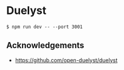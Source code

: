 # Duelyst

```
$ npm run dev -- --port 3001
```

## Acknowledgements

- https://github.com/open-duelyst/duelyst
